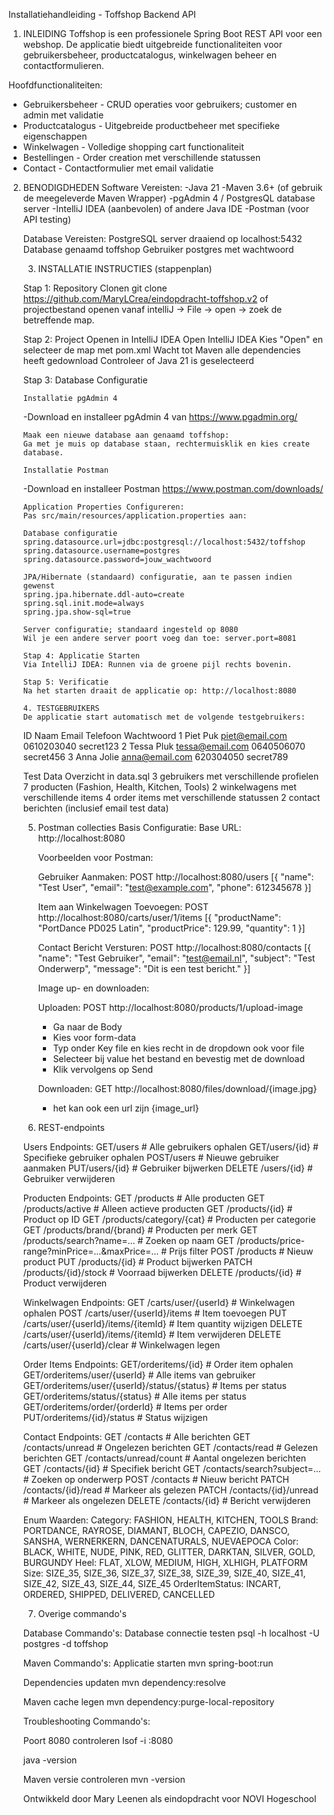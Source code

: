 Installatiehandleiding - Toffshop Backend API
1. INLEIDING
   Toffshop is een professionele Spring Boot REST API voor een webshop. De applicatie biedt uitgebreide functionaliteiten voor gebruikersbeheer, productcatalogus, winkelwagen beheer en contactformulieren.

Hoofdfunctionaliteiten:
- Gebruikersbeheer - CRUD operaties voor gebruikers; customer en admin met validatie
- Productcatalogus - Uitgebreide productbeheer met specifieke eigenschappen
- Winkelwagen - Volledige shopping cart functionaliteit
- Bestellingen - Order creation met verschillende statussen
- Contact - Contactformulier met email validatie


2. BENODIGDHEDEN
   Software Vereisten:
   -Java 21
   -Maven 3.6+ (of gebruik de meegeleverde Maven Wrapper)
   -pgAdmin 4 / PostgresQL database server
   -IntelliJ IDEA (aanbevolen) of andere Java IDE
   -Postman (voor API testing)

   Database Vereisten:
   PostgreSQL server draaiend op localhost:5432
   Database genaamd toffshop
   Gebruiker postgres met wachtwoord

   3. INSTALLATIE INSTRUCTIES (stappenplan)

   Stap 1: Repository Clonen
   git clone https://github.com/MaryLCrea/eindopdracht-toffshop.v2 
   of projectbestand openen vanaf intelliJ -> File -> open -> zoek de betreffende map.

   Stap 2: Project Openen in IntelliJ IDEA
   Open IntelliJ IDEA
   Kies "Open" en selecteer de map met pom.xml
   Wacht tot Maven alle dependencies heeft gedownload
   Controleer of Java 21 is geselecteerd

      Stap 3: Database Configuratie

       Installatie pgAdmin 4
      -Download en installeer pgAdmin 4 van https://www.pgadmin.org/
    
       Maak een nieuwe database aan genaamd toffshop:
       Ga met je muis op database staan, rechtermuisklik en kies create database.

       Installatie Postman
      -Download en installeer Postman https://www.postman.com/downloads/

       Application Properties Configureren:
       Pas src/main/resources/application.properties aan:

       Database configuratie
       spring.datasource.url=jdbc:postgresql://localhost:5432/toffshop 
       spring.datasource.username=postgres 
       spring.datasource.password=jouw_wachtwoord

       JPA/Hibernate (standaard) configuratie, aan te passen indien gewenst
       spring.jpa.hibernate.ddl-auto=create
       spring.sql.init.mode=always
       spring.jpa.show-sql=true

       Server configuratie; standaard ingesteld op 8080
       Wil je een andere server poort voeg dan toe: server.port=8081

       Stap 4: Applicatie Starten
       Via IntelliJ IDEA: Runnen via de groene pijl rechts bovenin.

       Stap 5: Verificatie
       Na het starten draait de applicatie op: http://localhost:8080

       4. TESTGEBRUIKERS
       De applicatie start automatisch met de volgende testgebruikers:

    ID	Naam 	     Email	     Telefoon	    Wachtwoord
    1	Piet Puk	piet@email.com	0610203040	secret123
    2	Tessa Pluk	tessa@email.com	0640506070	secret456
    3	Anna Jolie	anna@email.com	620304050	secret789

    Test Data Overzicht in data.sql
    3 gebruikers met verschillende profielen
    7 producten (Fashion, Health, Kitchen, Tools)
    2 winkelwagens met verschillende items
    4 order items met verschillende statussen
    2 contact berichten (inclusief email test data)

   5. Postman collecties
      Basis Configuratie:
      Base URL: http://localhost:8080
   
      Voorbeelden voor Postman:
   
      Gebruiker Aanmaken:
      POST http://localhost:8080/users 
      [{ "name": "Test User", "email": "test@example.com", "phone": 612345678 }]

      Item aan Winkelwagen Toevoegen:
      POST http://localhost:8080/carts/user/1/items
      [{ "productName": "PortDance PD025 Latin", "productPrice": 129.99, "quantity": 1 }]

      Contact Bericht Versturen:
      POST http://localhost:8080/contacts
      [{ "name": "Test Gebruiker", "email": "test@email.nl", "subject": "Test Onderwerp", "message": "Dit is een test bericht." }]
        
      Image up- en downloaden:
   
      Uploaden:
      POST http://localhost:8080/products/1/upload-image
      - Ga naar de Body
      - Kies voor form-data
      - Typ onder Key file en kies recht in de dropdown ook voor file
      - Selecteer bij value het bestand en bevestig met de download
      - Klik vervolgens op Send
      
      Downloaden:
      GET http://localhost:8080/files/download/{image.jpg}
      - het kan ook een url zijn {image_url}

     6. REST-endpoints
      
     Users Endpoints:
     GET/users # Alle gebruikers ophalen 
     GET/users/{id} # Specifieke gebruiker ophalen 
     POST/users # Nieuwe gebruiker aanmaken 
     PUT/users/{id} # Gebruiker bijwerken 
     DELETE /users/{id} # Gebruiker verwijderen

     Producten Endpoints:
     GET /products # Alle producten 
     GET /products/active # Alleen actieve producten 
     GET /products/{id} # Product op ID 
     GET /products/category/{cat} # Producten per categorie 
     GET /products/brand/{brand} # Producten per merk 
     GET /products/search?name=... # Zoeken op naam 
     GET /products/price-range?minPrice=...&maxPrice=... # Prijs filter 
     POST /products # Nieuw product PUT /products/{id} # Product bijwerken 
     PATCH /products/{id}/stock # Voorraad bijwerken 
     DELETE /products/{id} # Product verwijderen

    Winkelwagen Endpoints:
    GET /carts/user/{userId} # Winkelwagen ophalen 
    POST /carts/user/{userId}/items # Item toevoegen 
    PUT /carts/user/{userId}/items/{itemId} # Item quantity wijzigen 
    DELETE /carts/user/{userId}/items/{itemId} # Item verwijderen 
    DELETE /carts/user/{userId}/clear # Winkelwagen legen

    Order Items Endpoints:
    GET/orderitems/{id} # Order item ophalen 
    GET/orderitems/user/{userId} # Alle items van gebruiker 
    GET/orderitems/user/{userId}/status/{status} # Items per status 
    GET/orderitems/status/{status} # Alle items per status 
    GET/orderitems/order/{orderId} # Items per order PUT/orderitems/{id}/status # Status wijzigen

    Contact Endpoints:
    GET /contacts # Alle berichten 
    GET /contacts/unread # Ongelezen berichten 
    GET /contacts/read # Gelezen berichten 
    GET /contacts/unread/count # Aantal ongelezen berichten 
    GET /contacts/{id} # Specifiek bericht 
    GET /contacts/search?subject=... # Zoeken op onderwerp 
    POST /contacts # Nieuw bericht 
    PATCH /contacts/{id}/read # Markeer als gelezen 
    PATCH /contacts/{id}/unread # Markeer als ongelezen 
    DELETE /contacts/{id} # Bericht verwijderen

    Enum Waarden:
    Category: FASHION, HEALTH, KITCHEN, TOOLS
    Brand: PORTDANCE, RAYROSE, DIAMANT, BLOCH, CAPEZIO, DANSCO, SANSHA, WERNERKERN, DANCENATURALS, NUEVAEPOCA
    Color: BLACK, WHITE, NUDE, PINK, RED, GLITTER, DARKTAN, SILVER, GOLD, BURGUNDY
    Heel: FLAT, XLOW, MEDIUM, HIGH, XLHIGH, PLATFORM
    Size: SIZE_35, SIZE_36, SIZE_37, SIZE_38, SIZE_39, SIZE_40, SIZE_41, SIZE_42, SIZE_43, SIZE_44, SIZE_45
    OrderItemStatus: INCART, ORDERED, SHIPPED, DELIVERED, CANCELLED

    7. Overige commando's

    Database Commando's:
    Database connectie testen
    psql -h localhost -U postgres -d toffshop

    Maven Commando's:
    Applicatie starten
    mvn spring-boot:run

    Dependencies updaten
    mvn dependency:resolve

    Maven cache legen
    mvn dependency:purge-local-repository

    Troubleshooting Commando's:

    Poort 8080 controleren
    lsof -i :8080

    java -version

    Maven versie controleren
    mvn -version

    Ontwikkeld door Mary Leenen als eindopdracht voor NOVI Hogeschool